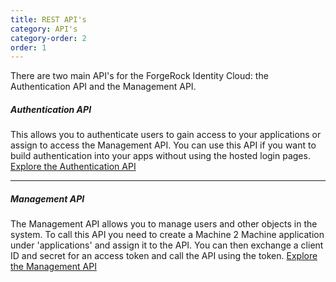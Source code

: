 ```yaml
---
title: REST API's
category: API's
category-order: 2
order: 1
---
```



There are two main API's for the ForgeRock Identity Cloud: the Authentication API and the Management API. 

##### Authentication API
This allows you to authenticate users to gain access to your applications or assign to access the Management API. You can use this API if you want to build authentication into your apps without using the hosted login pages. 
[Explore the Authentication API](#)

---

##### Management API
The Management API allows you to manage users and other objects in the system. To call this API you need to create a Machine 2 Machine application under 'applications' and assign it to the API. You can then exchange a client ID and secret for an access token and call the API using the token.
[Explore the Management API](#)



